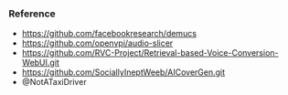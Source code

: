 ### Reference <br/>
- https://github.com/facebookresearch/demucs <br/>
- https://github.com/openvpi/audio-slicer <br/>
- https://github.com/RVC-Project/Retrieval-based-Voice-Conversion-WebUI.git <br/>
- https://github.com/SociallyIneptWeeb/AICoverGen.git <br/>
- @NotATaxiDriver




